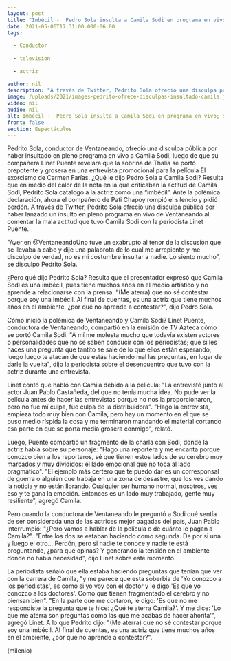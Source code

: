 ```yaml
---
layout: post
title: "Imbécil -  Pedro Sola insulta a Camila Sodi en programa en vivo; se arrepiente y pide perdón"
date: 2021-05-06T17:31:00.000-06:00
tags:
  
  - Conductor
  
  - television
  
  - actriz
  
author: nil
description: "A través de Twitter, Pedrito Sola ofreció una disculpa pública por haber lanzado un insulto en pleno programa en vivo de Ventaneando al comentar la mala actitud que tuvo Camila Sodi con la periodista Linet Puente."
image: /uploads/2021/images-pedrito-ofrece-disculpas-insultado-camila.jpg
video: nil
audio: nil
alt: Imbécil -  Pedro Sola insulta a Camila Sodi en programa en vivo; se arrepiente y pide perdón
front: false
section: Espectáculos
---
```


Pedrito Sola, conductor de Ventaneando, ofreció una disculpa pública por haber insultado en pleno programa en vivo a Camila Sodi, luego de que su compañera Linet Puente revelara que la sobrina de Thalía se portó prepotente y grosera en una entrevista promocional para la película El exorcismo de Carmen Farías. ¿Qué le dijo Pedro Sola a Camila Sodi? Resulta que en medio del calor de la nota en la que criticaban la actitud de Camila Sodi, Pedrito Sola catalogó a la actriz como una “imbécil”. Ante la polémica declaración, ahora el compañero de Pati Chapoy rompió el silencio y pidió perdón. A través de Twitter, Pedrito Sola ofreció una disculpa pública por haber lanzado un insulto en pleno programa en vivo de Ventaneando al comentar la mala actitud que tuvo Camila Sodi con la periodista Linet Puente. 

"Ayer en @VentaneandoUno tuve un exabrupto al tenor de la discusión que se llevaba a cabo y dije una palabrota de lo cual me arrepiento y me disculpo de verdad, no es mi costumbre insultar a nadie. Lo siento mucho”, se disculpó Pedrito Sola. 

¿Pero qué dijo Pedrito Sola? Resulta que el presentador expresó que Camila Sodi es una imbécil, pues tiene muchos años en el medio artístico y no aprende a relacionarse con la prensa. “(Me aterra) que no sé contestar porque soy una imbécil. Al final de cuentas, es una actriz que tiene muchos años en el ambiente, ¿por qué no aprende a contestar?", dijo Pedro Sola. 

Cómo inició la polémica de Ventaneando y Camila Sodi? Linet Puente, conductora de Ventaneando, compartió en la emisión de TV Azteca cómo se portó Camila Sodi. "A mí me molesta mucho que todavía existen actores o personalidades que no se saben conducir con los periodistas; que si les haces una pregunta que tantito se sale de lo que ellos están esperando, luego luego te atacan de que estás haciendo mal las preguntas, en lugar de darle la vuelta", dijo la periodista sobre el desencuentro que tuvo con la actriz durante una entrevista. 

Linet contó que habló con Camila debido a la película: "La entrevisté junto al actor Juan Pablo Castañeda, del que no tenía mucha idea. No pude ver la película antes de hacer las entrevistas porque no nos la proporcionaron, pero no fue mí culpa, fue culpa de la distribuidora".  "Hago la entrevista, empieza todo muy bien con Camila, pero hay un momento en el que se puso medio ríspida la cosa y me terminaron mandando el material cortando esa parte en que se porta media grosera conmigo", relató. 

Luego, Puente compartió un fragmento de la charla con Sodi, donde la actriz habla sobre su personaje: "Hago una reportera y me encanta porque conozco bien a los reporteros, sé que tienen estos lados de su cerebro muy marcados y muy divididos: el lado emocional que no toca al lado pragmático". "El ejemplo más certero que te puedo dar es un corresponsal de guerra o alguien que trabaja en una zona de desastre, que los ves dando la noticia y no están llorando. Cualquier ser humano normal, nosotros, ves eso y te gana la emoción. Entonces es un lado muy trabajado, gente muy resiliente", agregó Camila. 

Pero cuando la conductora de Ventaneando le preguntó a Sodi qué sentía de ser considerada una de las actrices mejor pagadas del país, Juan Pablo interrumpió: "¿Pero vamos a hablar de la película o de cuánto le pagan a Camila?". "Entre los dos se estaban haciendo como segunda. De por si una y luego el otro... Perdón, pero si nadie te conoce y nadie te está preguntando, ¿para qué opinas? Y generando la tensión en el ambiente donde no había necesidad", dijo Linet sobre este momento. 

La periodista señaló que ella estaba haciendo preguntas que tenían que ver con la carrera de Camila, "y me parece que esta soberbia de 'Yo conozco a los periodistas', es como si yo voy con el doctor y le digo 'Es que yo conozco a los doctores'. Como que tienen fragmentado el cerebro y no piensan bien". "En la parte que me cortaron, le digo: 'Es que no me respondiste la pregunta que te hice: ¿Qué te aterra Camila?'. Y me dice: 'Lo que me aterra son preguntas como las que me acabas de hacer ahorita'", agregó Linet.  A lo que Pedrito dijo: "(Me aterra) que no sé contestar porque soy una imbécil. Al final de cuentas, es una actriz que tiene muchos años en el ambiente, ¿por qué no aprende a contestar?".  

(milenio)